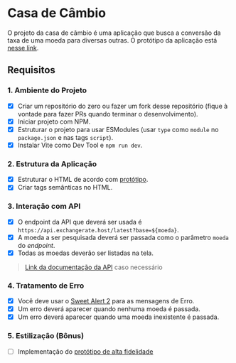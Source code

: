 # Casa de Câmbio

O projeto da casa de câmbio é uma aplicação que busca a conversão da taxa de uma moeda para diversas outras.
O protótipo da aplicação está [nesse link](https://www.figma.com/file/H3gBEiF0F94VESCGx9DD17/Casa-de-C%C3%A2mbio?node-id=0%3A1).

## Requisitos

### 1. Ambiente do Projeto
- [X] Criar um repositório do zero ou fazer um fork desse repositório (fique à vontade para fazer PRs quando terminar o desenvolvimento).
- [X] Iniciar projeto com NPM.
- [X] Estruturar o projeto para usar ESModules (usar `type` como `module` no `package.json` e nas tags `script`).
- [X] Instalar Vite como Dev Tool e `npm run dev`.

### 2. Estrutura da Aplicação
- [X] Estruturar o HTML de acordo com [protótipo](https://www.figma.com/file/H3gBEiF0F94VESCGx9DD17/Casa-de-C%C3%A2mbio?node-id=0%3A1).
- [X] Criar tags semânticas no HTML.

### 3. Interação com API
- [X] O endpoint da API que deverá ser usada é `https://api.exchangerate.host/latest?base=${moeda}`. 
- [X] A moeda a ser pesquisada deverá ser passada como o parâmetro `moeda` do _endpoint_.
- [X] Todas as moedas deverão ser listadas na tela.
> [Link da documentação da API](https://exchangerate.host/#/docs) caso necessário

### 4. Tratamento de Erro
- [X] Você deve usar o [Sweet Alert 2](https://sweetalert2.github.io/) para as mensagens de Erro.
- [X] Um erro deverá aparecer quando nenhuma moeda é passada.
- [X] Um erro deverá aparecer quando uma moeda inexistente é passada.

### 5. Estilização (Bônus)
- [ ] Implementação do [protótipo de alta fidelidade](https://www.figma.com/file/H3gBEiF0F94VESCGx9DD17/Casa-de-C%C3%A2mbio?node-id=0%3A1)
